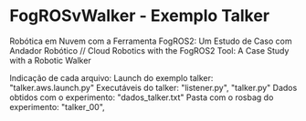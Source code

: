 # FogROSvWalker - Exemplo Talker
Robótica em Nuvem com a Ferramenta FogROS2: Um Estudo de Caso com Andador Robótico // Cloud Robotics with the FogROS2 Tool: A Case Study with a Robotic Walker

Indicação de cada arquivo:
Launch do exemplo talker: "talker.aws.launch.py"
Executáveis do talker: "listener.py", "talker.py"
Dados obtidos com o experimento: "dados_talker.txt"
Pasta com o rosbag do experimento: "talker_00", 
